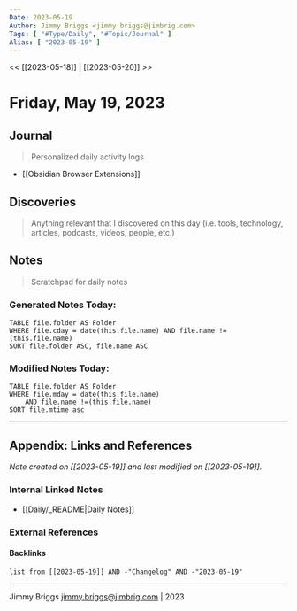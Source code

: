 ```yaml
---
Date: 2023-05-19
Author: Jimmy Briggs <jimmy.briggs@jimbrig.com>
Tags: [ "#Type/Daily", "#Topic/Journal" ]
Alias: [ "2023-05-19" ]
---
```


<< [[2023-05-18]] | [[2023-05-20]] >>

# Friday, May 19, 2023

## Journal

> Personalized daily activity logs

- [[Obsidian Browser Extensions]]

## Discoveries

> Anything relevant that I discovered on this day (i.e. tools, technology, articles, podcasts, videos, people, etc.)

## Notes

> Scratchpad for daily notes

### Generated Notes Today:

```dataview
TABLE file.folder AS Folder 
WHERE file.cday = date(this.file.name) AND file.name !=(this.file.name) 
SORT file.folder ASC, file.name ASC
```

### Modified Notes Today:

```dataview
TABLE file.folder AS Folder
WHERE file.mday = date(this.file.name) 
	AND file.name !=(this.file.name)
SORT file.mtime asc
```

***

## Appendix: Links and References

*Note created on [[2023-05-19]] and last modified on [[2023-05-19]].*

### Internal Linked Notes

- [[Daily/_README|Daily Notes]]

### External References

#### Backlinks

```dataview
list from [[2023-05-19]] AND -"Changelog" AND -"2023-05-19"
```


***

Jimmy Briggs <jimmy.briggs@jimbrig.com> | 2023